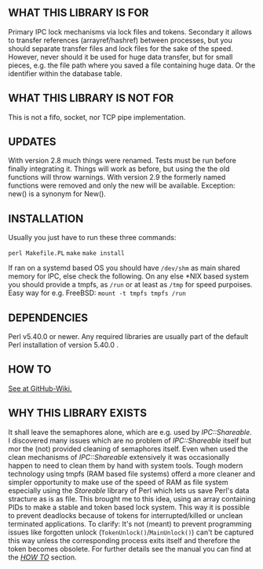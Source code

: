## WHAT THIS LIBRARY IS FOR
Primary IPC lock mechanisms via lock files and tokens.
Secondary it allows to transfer references (arrayref/hashref) between processes, but you should separate transfer files and lock files for the sake of the speed. However, never should it be used for huge data transfer, but for small pieces, e.g. the file path where you saved a file containing huge data. Or the identifier within the database table.

## WHAT THIS LIBRARY IS NOT FOR
This is not a fifo, socket, nor TCP pipe implementation.

## UPDATES
With version 2.8 much things were renamed. Tests must be run before finally integrating it. Things will work as before, but using the the old functions will throw warnings.
With version 2.9 the formerly named functions were removed and only the new will be available.
Exception: new() is a synonym for New().

## INSTALLATION
Usually you just have to run these three commands:

  `perl Makefile.PL`
  `make`
  `make install`

If ran on a systemd based OS you should have `/dev/shm` as main shared memory for IPC, else check the following.
On any else \*NIX based system you should provide a tmpfs, as `/run` or at least as `/tmp` for speed purpoises.
Easy way for e.g. FreeBSD: `mount -t tmpfs tmpfs /run`

## DEPENDENCIES
Perl v5.40.0 or newer.
Any required libraries are usually part of the default Perl installation of version 5.40.0 .

## HOW TO <a name="howto"></a>
[See at GitHub-Wiki.](https://github.com/DomAsProgrammer/perl-IPC-LockTicket/wiki)

## WHY THIS LIBRARY EXISTS
It shall leave the semaphores alone, which are e.g. used by *IPC::Shareable*. I discovered many issues which are no problem of *IPC::Shareable* itself but mor the (not) provided cleaning of semaphores itself. Even when used the clean mechanisms of *IPC::Shareable* extensively it was occasionally happen to need to clean them by hand with system tools. Tough modern technology using tmpfs (RAM based file systems) offerd a more cleaner and simpler opportunity to make use of the speed of RAM as file system especially using the *Storeable* library of Perl which lets us save Perl's data stracture as is as file. This brought me to this idea, using an array containing PIDs to make a stable and token based lock system. This way it is possible to prevent deadlocks because of tokens for interrupted/killed or unclean terminated applications. To clarify: It's not (meant) to prevent programming issues like forgotten unlock (`TokenUnlock()`/`MainUnlock()`) can't be captured this way unless the corresponding process exits itself and therefore the token becomes obsolete. For further details see the manual you can find at the [*HOW TO*](#howto) section.
